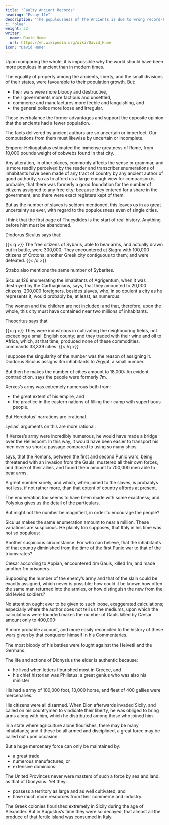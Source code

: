 ```yaml
---
title: "Faulty Ancient Records"
heading: "Essay 11e"
description: "The populousness of the Ancients is due to wrong record-keeping"
c: "blue"
weight: 32
writer:
  name: David Hume
  url: https://en.wikipedia.org/wiki/David_Hume
icon: "David Hume"
---
```



Upon comparing the whole, it is impossible why the world should have been more populous in ancient than in modern times. 

The equality of property among the ancients, liberty, and the small divisions of their states, were favourable to their population growth. But:
- their wars were more bloody and destructive,
- their governments more factious and unsettled, 
- commerce and manufactures more feeble and languishing, and
- the general police more loose and irregular. 

These overbalance the former advantages and support the opposite opinion that the ancients had a fewer population. 

The facts delivered by ancient authors are so uncertain or imperfect. Our computations from them must likewise by uncertain or incomplete. 

Emperor Heliogabalus estimated the immense greatness of Rome, from 10,000 pounds weight of cobwebs found in that city.


Any alteration, in other places, commonly affects the sense or grammar, and is more readily perceived by the reader and transcriber.enumerations of inhabitants have been made of any tract of country by any ancient author of good authority, so as to afford us a large enough view for comparison.is probable, that there was formerly a good foundation for the number of citizens assigned to any free city; because they entered for a share in the government, and there were exact registers kept of them. 

But as the number of slaves is seldom mentioned, this leaves us in as great uncertainty as ever, with regard to the populousness even of single cities.

I think that the first page of Thucydides is the start of real history. Anything before him must be abandoned. 

Diodorus Siculus says that:

{{< q >}}
The free citizens of Sybaris, able to bear arms, and actually drawn out in battle, were 300,000. They encountered at Siagra with 100,000 citizens of Crotona, another Greek city contiguous to them; and were defeated. 
{{< /q >}}

Strabo also mentions the same number of Sybarites. 

Siculus,126 enumerating the inhabitants of Agrigentum, when it was destroyed by the Carthaginians, says, that they amounted to 20,000 citizens, 200,000 foreigners, besides slaves, who, in so opulent a city as he represents it, would probably be, at least, as numerous. 

The women and the children are not included; and that, therefore, upon the whole, this city must have contained near two millions of inhabitants. 

<!-- And what was the reason of so immense an encrease!  -->

Theocritus says that 

{{< q >}}
They were industrious in cultivating the neighbouring fields, not exceeding a small English county; and they traded with their wine and oil to Africa, which, at that time, produced none of these commodities. commands 33,339 cities. 
{{< /q >}}

I suppose the singularity of the number was the reason of assigning it. Diodorus Siculus assigns 3m inhabitants to Ægypt, a small number. 

But then he makes the number of cities amount to 18,000: An evident contradiction. says the people were formerly 7m.

Xerxes’s army was extremely numerous both from:
- the great extent of his empire, and
- the practice in the eastern nations of filling their camp with superfluous people.

But Herodotus’ narrations are irrational. 

Lysias' arguments on this are more rational:

If Xerxes’s army were incredibly numerous, he would have made a bridge over the Hellespont. In this way, it would have been easier to transport his men over so short a passage compared to using so many ships.

says, that the Romans, between the first and second Punic wars, being threatened with an invasion from the Gauls, mustered all their own forces, and those of their allies, and found them amount to 700,000 men able to bear arms. 

A great number surely, and which, when joined to the slaves, is probablys not less, if not rather more, than that extent of country affords at present. 

The enumeration too seems to have been made with some exactness; and Polybius gives us the detail of the particulars. 

But might not the number be magnified, in order to encourage the people?

Siculus makes the same enumeration amount to near a million. These variations are suspicious. He plainly too supposes, that Italy in his time was not so populous: 

Another suspicious circumstance. For who can believe, that the inhabitants of that country diminished from the time of the first Punic war to that of the triumvirates? 

Cæsar according to Appian, encountered 4m Gauls, killed 1m, and made another 1m prisoners. 

Supposing the number of the enemy’s army and that of the slain could be exactly assigned, which never is possible; how could it be known how often the same man returned into the armies, or how distinguish the new from the old levied soldiers? 

No attention ought ever to be given to such loose, exaggerated calculations; especially where the author does not tell us the mediums, upon which the calculations were founded.makes the number of Gauls killed by Cæsar amount only to 400,000: 

A more probable account, and more easily reconciled to the history of these wars given by that conqueror himself in his Commentaries. 

The most bloody of his battles were fought against the Helvetii and the Germans.

The life and actions of Dionysius the elder is authentic because:
- he lived when letters flourished most in Greece, and
- his chief historian was Philistus: a great genius who was also his minister

His had a army of 100,000 foot, 10,000 horse, and fleet of 400 gallies were mercenaries.

His citizens were all disarmed. When Dion afterwards invaded Sicily, and called on his countrymen to vindicate their liberty, he was obliged to bring arms along with him, which he distributed among those who joined him. 

In a state where agriculture alone flourishes, there may be many inhabitants; and if these be all armed and disciplined, a great force may be called out upon occasion: 

But a huge mercenary force can only be maintained by:
- a great trade
- numerous manufactures, or
- extensive dominions. 

The United Provinces never were masters of such a force by sea and land, as that of Dionysius. Yet they:
- possess a territory as large and as well cultivated, and
- have much more resources from their commerce and industry. 

The Greek colonies flourished extremely in Sicily during the age of Alexander. But in Augustus’s time they were so decayed, that almost all the produce of that fertile island was consumed in Italy.


